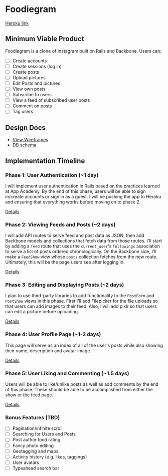# Foodiegram

[Heroku link][heroku]

[heroku]: http://foodiegram.herokuapp.com/

## Minimum Viable Product
Foodiegram is a clone of Instagram built on Rails and Backbone. Users can:

<!-- This is a Markdown checklist. Use it to keep track of your progress! -->

- [ ] Create accounts
- [ ] Create sessions (log in)
- [ ] Create posts
- [ ] Upload pictures
- [ ] Edit Posts and pictures
- [ ] View own posts
- [ ] Subscribe to users
- [ ] View a feed of subscribed user posts
- [ ] Comment on posts
- [ ] Tag users

## Design Docs
* [View Wireframes][views]
* [DB schema][schema]

[views]: ./docs/views.md
[schema]: ./docs/schema.md

## Implementation Timeline

### Phase 1: User Authentication (~1 day)
I will implement user authentication in Rails based on the practices learned at App Academy. By the end of this phase, users will be able to sign in/create accounts or sign in as a guest. I will be pushing the app to Heroku and ensuring that everything works before moving on
to phase 2.

[Details][phase-one]

### Phase 2: Viewing Feeds and Posts (~2 days)
I will add API routes to serve feed and post data as JSON, then add Backbone models and collections that fetch data from those routes. I'll start by adding a `feed` route that uses the `current_user`'s `followings` association to serve a list of posts ordered chronologically. On the Backbone side, I'll make a `FeedShow` view whose `posts` collection fetches from the new route. Ultimately, this will be the page users see after logging in.


[Details][phase-two]

### Phase 3: Editing and Displaying Posts (~2 days)
I plan to use third-party libraries to add functionality to the `PostForm` and
`PostShow` views in this phase. First I'll add Filepicker for the file uploads so that users can add images to their feed. Also, I will add pixlr so that users can edit a picture before uploading.

[Details][phase-three]

### Phase 4: User Profile Page (~1-2 days)
This page will serve as an index of all of the user's posts while also showing their name, description and avatar image.

[Details][phase-four]

### Phase 5: User Liking and Commenting (~1.5 days)
Users will be able to like/unlike posts as well as add comments by the end of this phase. These should be able to be accomplished from either the show or the feed page.

[Details][phase-five]

### Bonus Features (TBD)
- [ ] Pagination/infinite scroll
- [ ] Searching for Users and Posts
- [ ] Post author food rating
- [ ] Fancy photo editing
- [ ] Geotagging and maps
- [ ] Activity history (e.g. likes, taggings)
- [ ] User avatars
- [ ] Typeahead search bar

[phase-one]: ./docs/phases/phase1.md
[phase-two]: ./docs/phases/phase2.md
[phase-three]: ./docs/phases/phase3.md
[phase-four]: ./docs/phases/phase4.md
[phase-five]: ./docs/phases/phase5.md
[phase-six]: ./docs/phases/phase6.md
